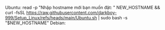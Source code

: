 Ubuntu: 
read -p "Nhập hostname mới bạn muốn đặt: " NEW_HOSTNAME && curl -fsSL https://raw.githubusercontent.com/darkboy-999/Setup_Linux/refs/heads/main/Ubuntu.sh | sudo bash -s "$NEW_HOSTNAME"
Debian:
